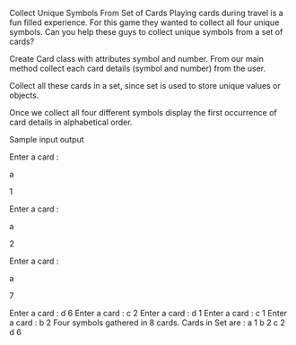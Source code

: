 Collect Unique Symbols From Set of Cards
Playing cards during travel is a fun filled experience. For this game they wanted to collect all four
unique symbols. Can you help these guys to collect unique symbols from a set of cards?

Create Card class with attributes symbol and number. From our main method collect each card
details (symbol and number) from the user.

Collect all these cards in a set, since set is used to store unique values or objects.

Once we collect all four different symbols display the first occurrence of card details in alphabetical
order.

Sample input output

Enter a card :

a

1

Enter a card :

a

2 

Enter a card :

a

7

Enter a card :
d
6
Enter a card :
c
2
Enter a card :
d
1
Enter a card :
c
1
Enter a card :
b
2
Four symbols gathered in 8 cards.
Cards in Set are :
a 1
b 2
c 2
d 6
